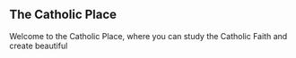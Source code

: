 ## The Catholic Place
Welcome to the Catholic Place, where you can study the Catholic Faith and create beautiful 
